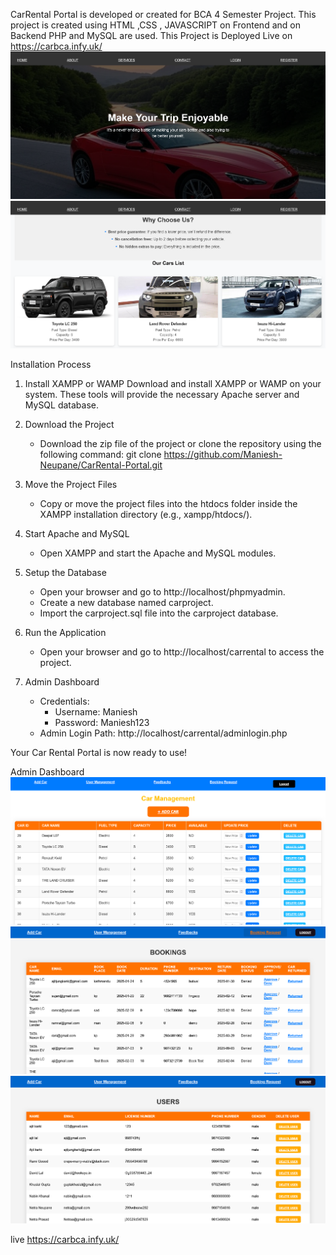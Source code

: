 CarRental Portal is developed or created for BCA 4 Semester Project. This project is created using HTML ,CSS , JAVASCRIPT on Frontend and on Backend PHP and MySQL are used.
This Project is Deployed Live on   https://carbca.infy.uk/
![image alt](https://github.com/Maniesh-Neupane/CarRental-Portal/blob/master/index1.png?raw=true)
![image alt](https://github.com/Maniesh-Neupane/CarRental-Portal/blob/master/index2.png?raw=true)


Installation Process

1. Install XAMPP or WAMP
   Download and install XAMPP or WAMP on your system. These tools will provide the necessary Apache server and MySQL database.

2. Download the Project
   - Download the zip file of the project or clone the repository using the following command:
     git clone https://github.com/Maniesh-Neupane/CarRental-Portal.git

3. Move the Project Files
   - Copy or move the project files into the htdocs folder inside the XAMPP installation directory (e.g., xampp/htdocs/).

4. Start Apache and MySQL
   - Open XAMPP and start the Apache and MySQL modules.

5. Setup the Database
   - Open your browser and go to http://localhost/phpmyadmin.
   - Create a new database named carproject.
   - Import the carproject.sql file into the carproject database.

6. Run the Application
   - Open your browser and go to http://localhost/carrental to access the project.

7. Admin Dashboard
   - Credentials:
     - Username: Maniesh
     - Password: Maniesh123
   - Admin Login Path:
     http://localhost/carrental/adminlogin.php

Your Car Rental Portal is now ready to use!



Admin Dashboard
![image alt](https://github.com/Maniesh-Neupane/CarRental-Portal/blob/master/addcar.png?raw=true)
![image alt](https://github.com/Maniesh-Neupane/CarRental-Portal/blob/master/bookingreq.png?raw=true)
![image alt](https://github.com/Maniesh-Neupane/CarRental-Portal/blob/master/adminuser.png?raw=true)

live https://carbca.infy.uk/


 

    
